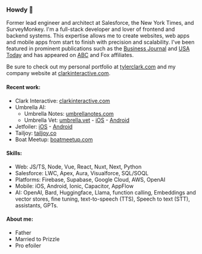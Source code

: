 ### Howdy 🤠
Former lead engineer and architect at Salesforce, the New York Times, and SurveyMonkey. I'm a full-stack developer and lover of frontend and backend systems. This expertise allows me to create websites, web apps and mobile apps from start to finish with precision and scalability. I've been featured in prominent publications such as the [Business Journal](https://www.bizjournals.com/tampabay/inno/stories/profiles/2023/10/24/veterinary-medtech-ai-company.html) and [USA Today](https://www.usatoday.com/story/special/contributor-content/2023/10/19/from-silicon-valley-to-pet-care-umbrella-ai-vision-for-ai-infused-vet-care/71242317007/) and has appeared on [ABC](https://www.abcactionnews.com/news/region-hillsborough/tampa-tech-pro-creates-app-that-connects-pet-owners-with-live-veterinarians) and Fox affiliates.

Be sure to check out my personal portfolio at [tylerclark.com](https://tylerclark.com) and my company website at [clarkinteractive.com](https://clarkinteractive.com).

#### Recent work:
- Clark Interactive: [clarkinteractive.com](https://clarkinteractive.com)
- Umbrella AI:
   - Umbrella Notes: [umbrellanotes.com](https://umbrellanotes.com)
   - Umbrella Vet: [umbrella.vet](https://umbrella.vet) - [iOS](https://umbrella.vet/ios) - [Android](https://umbrella.vet/android)
- Jetfoiler: [iOS](https://apps.apple.com/us/app/jetfoiler/id1555588917) - [Android](https://play.google.com/store/apps/details?id=com.kaiconcepts.Jetfoiler)
- Tailjoy: [tailjoy.co](https://tailjoy.co)
- Boat Meetup: [boatmeetup.com](https://boatmeetup.com)

#### Skills:
- Web: JS/TS, Node, Vue, React, Nuxt, Next, Python
- Salesforce: LWC, Apex, Aura, Visualforce, SQL/SOQL
- Platforms: Firebase, Supabase, Google Cloud, AWS, OpenAI
- Mobile: iOS, Android, Ionic, Capacitor, AppFlow
- AI: OpenAI, Bard, Huggingface, Llama, function calling, Embeddings and vector stores, fine tuning, text-to-speech (TTS), Speech to text (STT), assistants, GPTs.

#### About me:
- Father
- Married to Prizzle
- Pro efoiler
